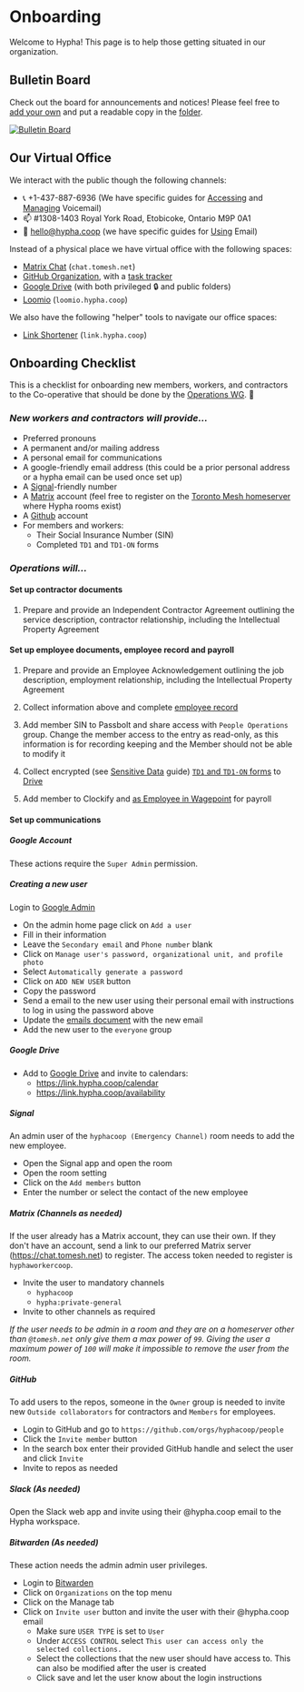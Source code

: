 # Onboarding

Welcome to Hypha! This page is to help those getting situated in our organization.

## Bulletin Board 

Check out the board for announcements and notices! Please feel free to [add your own][bb] and put a readable copy in the [folder][bb-folder].

[![Bulletin Board](https://docs.google.com/drawings/d/e/2PACX-1vScf7VtN05yDlUFNVXcc8dcgY7J_zmAozp-Nvz51cnNQ5cHPJ_Xfdp6u5rChpLBKKDryD0junefuHsZ/pub?w=1433&h=975)][bb-folder]


## Our Virtual Office

We interact with the public though the following channels:

- 📞 +1-437-887-6936 (We have specific guides for [Accessing][accessing-vm] and [Managing][managing-vm] Voicemail)
- 📫 #1308-1403 Royal York Road, Etobicoke, Ontario  M9P 0A1
- 📧 hello@hypha.coop (we have specific guides for [Using][accessing-em] Email)

Instead of a physical place we have virtual office with the following spaces:

- [Matrix Chat][matrix-chat] (`chat.tomesh.net`)
- [GitHub Organization][github-org], with a [task tracker][task-tracker]
- [Google Drive][google-drive] (with both privileged 🔒 and public folders)
- [Loomio][loomio] (`loomio.hypha.coop`)

We also have the following "helper" tools to navigate our office spaces:

- [Link Shortener][link-shortener] (`link.hypha.coop`)


## Onboarding Checklist

This is a checklist for onboarding new members, workers, and contractors to the Co-operative that should be done by the [Operations WG][operations]. 🚀

### _New workers and contractors will provide..._

- Preferred pronouns
- A permanent and/or mailing address
- A personal email for communications
- A google-friendly email address (this could be a prior personal address or a hypha email can be used once set up)
- A [Signal](https://www.signal.org/)-friendly number 
- A [Matrix](https://matrix.org/) account (feel free to register on the [Toronto Mesh homeserver](https://chat.tomesh.net/#/register) where Hypha rooms exist)
- A [Github](https://github.com/) account
- For members and workers:
  - Their Social Insurance Number (SIN) 
  - Completed `TD1` and `TD1-ON` forms 

### _Operations will..._

#### Set up contractor documents

1. Prepare and provide an Independent Contractor Agreement outlining the service description, contractor relationship, including the Intellectual Property Agreement

#### Set up employee documents, employee record and payroll

1. Prepare and provide an Employee Acknowledgement outlining the job description, employment relationship, including the Intellectual Property Agreement

1. Collect information above and complete [employee record](https://link.hypha.coop/employees)

1. Add member SIN to Passbolt and share access with `People Operations` group.
   Change the member access to the entry as read-only, as this information is for recording keeping and the Member should not be able to modify it

1. Collect encrypted (see [Sensitive Data](./guides.md#sensitive-data) guide) [`TD1` and `TD1-ON` forms](https://www.canada.ca/en/revenue-agency/services/forms-publications/td1-personal-tax-credits-returns.html) to [Drive](https://link.hypha.coop/drive)

1. Add member to Clockify and [as Employee in Wagepoint](./guides.md#adding-a-new-employee) for payroll

#### Set up communications
##### Google Account
These actions require the `Super Admin` permission.
##### Creating a new user
Login to [Google Admin](https://admin.google.com)
- On the admin home page click on `Add a user`
- Fill in their information
- Leave the `Secondary email` and `Phone number` blank
- Click on `Manage user's password, organizational unit, and profile photo`
- Select `Automatically generate a password`
- Click on `ADD NEW USER` button
- Copy the password
- Send a email to the new user using their personal email with instructions to log in using the password above
- Update the [emails document](email.md) with the new email
- Add the new user to the `everyone` group

##### Google Drive
- Add to [Google Drive][google-drive] and invite to calendars:
    - https://link.hypha.coop/calendar
    - https://link.hypha.coop/availability

##### Signal
An admin user of the `hyphacoop (Emergency Channel)` room needs to add the new employee.
- Open the Signal app and open the room
- Open the room setting
- Click on the `Add members` button
- Enter the number or select the contact of the new employee

##### Matrix (Channels as needed)
If the user already has a Matrix account, they can use their own.
If they don't have an account, send a link to our preferred Matrix server (https://chat.tomesh.net) to register. The access token needed to register is `hyphaworkercoop`.
- Invite the user to mandatory channels 
  - `hyphacoop`
  - `hypha:private-general`
- Invite to other channels as required

*If the user needs to be admin in a room and they are on a homeserver other than `@tomesh.net` only give them a max power of `99`. Giving the user a maximum power of `100` will make it impossible to remove the user from the room.*

##### GitHub

To add users to the repos, someone in the `Owner` group is needed to invite new `Outside collaborators` for contractors and `Members` for employees.
- Login to GitHub and go to `https://github.com/orgs/hyphacoop/people`
- Click the `Invite member` button
- In the search box enter their provided GitHub handle and select the user and click `Invite`
- Invite to repos as needed

##### Slack (As needed)

Open the Slack web app and invite using their @hypha.coop email to the Hypha workspace.

##### Bitwarden (As needed)

These action needs the admin admin user privileges.
- Login to [Bitwarden](https://vault.bitwarden.com/)
- Click on `Organizations` on the top menu
- Click on the Manage tab
- Click on `Invite user` button and invite the user with their @hypha.coop email
  - Make sure `USER TYPE` is set to `User`
  - Under `ACCESS CONTROL` select `This user can access only the selected collections.`
  - Select the collections that the new user should have access to. This can also be modified after the user is created
  - Click save and let the user know about the login instructions

<!-- Links -->
[link-shortener]: https://link.hypha.coop
[accessing-em]: /guides.md#using-your-new-inbox-users
[accessing-vm]: /guides.md#accessing-voicemail
[managing-vm]: /guides.md#managing-voicemail-and-phone-forwarding
[matrix-chat]: https://chat.tomesh.net/#/group/+hyphacoop:tomesh.net
[loomio]: https://loomio.hypha.coop
[task-tracker]: https://link.hypha.coop/tasks
[github-org]: https://github.com/hyphacoop/
[google-drive]: https://link.hypha.coop/drive
[bb]: https://docs.google.com/drawings/d/1tpczePR5ky0EkdOGGdfU16irDz-gjdC61p2QGoAKhIE/edit
[bb-folder]: https://drive.google.com/drive/folders/1GenT6xQdSEwUlToKhYdQktGlHW6AgRYN?usp=sharing
[operations]: /initiatives.md#operations

